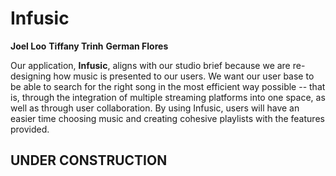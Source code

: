 # Infusic
**Joel Loo**
**Tiffany Trinh**
**German Flores**

Our application, **Infusic**, aligns with our studio brief because we are re-designing how music is presented to our users. We want our user base to be able to search for the right song in the most efficient way possible -- that is, through the integration of multiple streaming platforms into one space, as well as through user collaboration. By using Infusic, users will have an easier time choosing music and creating cohesive playlists with the features provided.

## UNDER CONSTRUCTION
